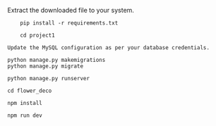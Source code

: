 <!-- Backend Setup Instructions -->

<!-- Unzip the File: -->
Extract the downloaded file to your system.

<!-- Install Dependencies: -->
<!-- Run the following command to install the required Python packages: -->

        pip install -r requirements.txt

<!-- Navigate to the Project Directory: -->

        cd project1
<!-- Configure MySQL Settings: -->

<!-- Open the settings file (settings.py). -->

    Update the MySQL configuration as per your database credentials.

<!-- Run all commands: -->
    python manage.py makemigrations
    python manage.py migrate

<!-- Start the Development Server: -->
    python manage.py runserver





<!-- Frontend Setup Instructions -->
<!-- Navigate to the Project Directory: -->

    cd flower_deco
<!-- Install Node.js Dependencies: -->
<!-- Run the following command to install the required Node.js packages: -->

    npm install

<!-- Start the Development Server:
Run the following command to start the server: -->

    npm run dev
